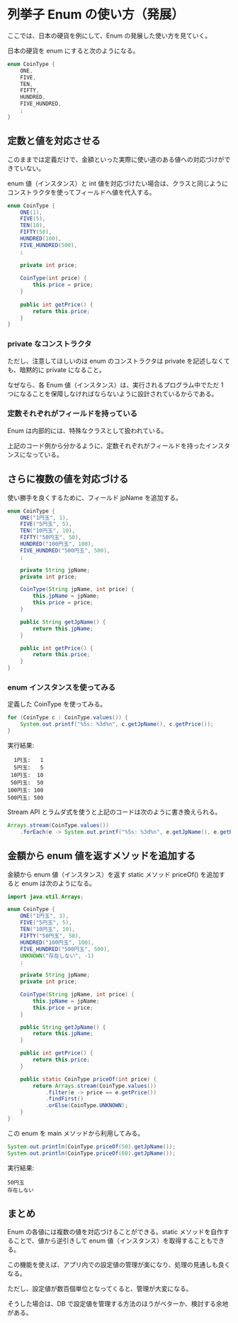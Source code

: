 # 列挙子 Enum の使い方（発展）

ここでは、日本の硬貨を例にして、Enum の発展した使い方を見ていく。

日本の硬貨を enum にすると次のようになる。

``` java
enum CoinType {
    ONE,
    FIVE,
    TEN,
    FIFTY,
    HUNDRED,
    FIVE_HUNDRED,
    ;
}
```

## 定数と値を対応させる

このままでは定義だけで、金額といった実際に使い道のある値への対応づけができていない。

enum 値（インスタンス）と int 値を対応づけたい場合は、クラスと同じようにコンストラクタを使ってフィールドへ値を代入する。

``` java
enum CoinType {
    ONE(1),
    FIVE(5),
    TEN(10),
    FIFTY(50),
    HUNDRED(100),
    FIVE_HUNDRED(500),
    ;
    
    private int price;
  
    CoinType(int price) {
        this.price = price;
    }
  
    public int getPrice() {
        return this.price;
    }
}
```

### private なコンストラクタ

ただし、注意してほしいのは enum のコンストラクタは private を記述しなくても、暗黙的に private になること。

なぜなら、各 Enum 値（インスタンス）は、実行されるプログラム中でただ 1 つになることを保障しなければならないように設計されているからである。

### 定数それぞれがフィールドを持っている

Enum は内部的には、特殊なクラスとして扱われている。

上記のコード例から分かるように、定数それぞれがフィールドを持ったインスタンスになっている。

## さらに複数の値を対応づける

使い勝手を良くするために、フィールド jpName を追加する。

``` java
enum CoinType {
    ONE("1円玉", 1), 
    FIVE("5円玉", 5), 
    TEN("10円玉", 10), 
    FIFTY("50円玉", 50), 
    HUNDRED("100円玉", 100),
    FIVE_HUNDRED("500円玉", 500),
    ;

    private String jpName;
    private int price;

    CoinType(String jpName, int price) {
        this.jpName = jpName;
        this.price = price;
    }

    public String getJpName() {
        return this.jpName;
    }

    public int getPrice() {
        return this.price;
    }
}
```

### enum インスタンスを使ってみる

定義した CoinType を使ってみる。

``` java
for (CoinType c : CoinType.values()) {
    System.out.printf("%5s: %3d%n", c.getJpName(), c.getPrice());
}
```

実行結果:

``` output
  1円玉:   1
  5円玉:   5
 10円玉:  10
 50円玉:  50
100円玉: 100
500円玉: 500
```

Stream API とラムダ式を使うと上記のコードは次のように書き換えられる。

``` java
Arrays.stream(CoinType.values())
    .forEach(e -> System.out.printf("%5s: %3d%n", e.getJpName(), e.getPrice()));
```

## 金額から enum 値を返すメソッドを追加する
金額から enum 値（インスタンス）を返す static メソッド priceOf() を追加すると enum は次のようになる。

```java
import java.util.Arrays;

enum CoinType {
    ONE("1円玉", 1), 
    FIVE("5円玉", 5), 
    TEN("10円玉", 10), 
    FIFTY("50円玉", 50), 
    HUNDRED("100円玉", 100),
    FIVE_HUNDRED("500円玉", 500),
    UNKNOWN("存在しない", -1)
    ;

    private String jpName;
    private int price;

    CoinType(String jpName, int price) {
        this.jpName = jpName;
        this.price = price;
    }

    public String getJpName() {
        return this.jpName;
    }

    public int getPrice() {
        return this.price;
    }

    public static CoinType priceOf(int price) {
        return Arrays.stream(CoinType.values())
            .filter(e -> price == e.getPrice())
            .findFirst()
            .orElse(CoinType.UNKNOWN);
    }
}
```

この enum を main メソッドから利用してみる。

```java
System.out.println(CoinType.priceOf(50).getJpName());
System.out.println(CoinType.priceOf(60).getJpName());
```
実行結果:
```output
50円玉
存在しない
```

## まとめ
Enum の各値には複数の値を対応づけることができる。static メソッドを自作することで、値から逆引きして enum 値（インスタンス）を取得することもできる。

この機能を使えば、アプリ内での設定値の管理が楽になり、処理の見通しも良くなる。

ただし、設定値が数百個単位となってくると、管理が大変になる。

そうした場合は、DB で設定値を管理する方法のほうがベターか、検討する余地がある。
